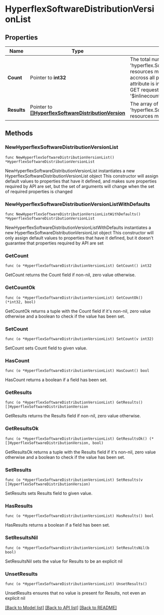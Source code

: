 # HyperflexSoftwareDistributionVersionList

## Properties

Name | Type | Description | Notes
------------ | ------------- | ------------- | -------------
**Count** | Pointer to **int32** | The total number of &#39;hyperflex.SoftwareDistributionVersion&#39; resources matching the request, accross all pages. The &#39;Count&#39; attribute is included when the HTTP GET request includes the &#39;$inlinecount&#39; parameter. | [optional] 
**Results** | Pointer to [**[]HyperflexSoftwareDistributionVersion**](HyperflexSoftwareDistributionVersion.md) | The array of &#39;hyperflex.SoftwareDistributionVersion&#39; resources matching the request. | [optional] 

## Methods

### NewHyperflexSoftwareDistributionVersionList

`func NewHyperflexSoftwareDistributionVersionList() *HyperflexSoftwareDistributionVersionList`

NewHyperflexSoftwareDistributionVersionList instantiates a new HyperflexSoftwareDistributionVersionList object
This constructor will assign default values to properties that have it defined,
and makes sure properties required by API are set, but the set of arguments
will change when the set of required properties is changed

### NewHyperflexSoftwareDistributionVersionListWithDefaults

`func NewHyperflexSoftwareDistributionVersionListWithDefaults() *HyperflexSoftwareDistributionVersionList`

NewHyperflexSoftwareDistributionVersionListWithDefaults instantiates a new HyperflexSoftwareDistributionVersionList object
This constructor will only assign default values to properties that have it defined,
but it doesn't guarantee that properties required by API are set

### GetCount

`func (o *HyperflexSoftwareDistributionVersionList) GetCount() int32`

GetCount returns the Count field if non-nil, zero value otherwise.

### GetCountOk

`func (o *HyperflexSoftwareDistributionVersionList) GetCountOk() (*int32, bool)`

GetCountOk returns a tuple with the Count field if it's non-nil, zero value otherwise
and a boolean to check if the value has been set.

### SetCount

`func (o *HyperflexSoftwareDistributionVersionList) SetCount(v int32)`

SetCount sets Count field to given value.

### HasCount

`func (o *HyperflexSoftwareDistributionVersionList) HasCount() bool`

HasCount returns a boolean if a field has been set.

### GetResults

`func (o *HyperflexSoftwareDistributionVersionList) GetResults() []HyperflexSoftwareDistributionVersion`

GetResults returns the Results field if non-nil, zero value otherwise.

### GetResultsOk

`func (o *HyperflexSoftwareDistributionVersionList) GetResultsOk() (*[]HyperflexSoftwareDistributionVersion, bool)`

GetResultsOk returns a tuple with the Results field if it's non-nil, zero value otherwise
and a boolean to check if the value has been set.

### SetResults

`func (o *HyperflexSoftwareDistributionVersionList) SetResults(v []HyperflexSoftwareDistributionVersion)`

SetResults sets Results field to given value.

### HasResults

`func (o *HyperflexSoftwareDistributionVersionList) HasResults() bool`

HasResults returns a boolean if a field has been set.

### SetResultsNil

`func (o *HyperflexSoftwareDistributionVersionList) SetResultsNil(b bool)`

 SetResultsNil sets the value for Results to be an explicit nil

### UnsetResults
`func (o *HyperflexSoftwareDistributionVersionList) UnsetResults()`

UnsetResults ensures that no value is present for Results, not even an explicit nil

[[Back to Model list]](../README.md#documentation-for-models) [[Back to API list]](../README.md#documentation-for-api-endpoints) [[Back to README]](../README.md)


